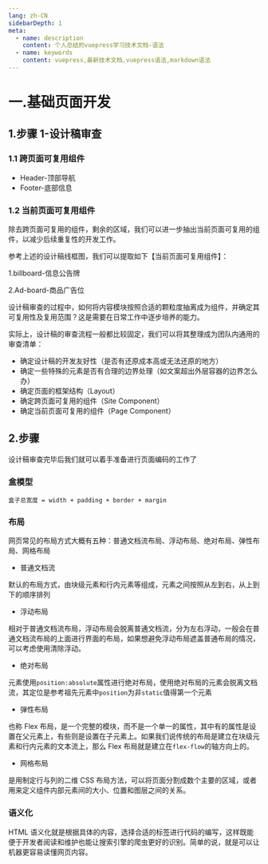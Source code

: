 ```yaml
---
lang: zh-CN
sidebarDepth: 1
meta:
  - name: description
    content: 个人总结的vuepress学习技术文档-语法
  - name: keywords
    content: vuepress,最新技术文档,vuepress语法,markdown语法
---
```


# 一.基础页面开发

## 1.步骤 1-设计稿审查

### 1.1 跨页面可复用组件

- Header-顶部导航
- Footer-底部信息

### 1.2 当前页面可复用组件

除去跨页面可复用的组件，剩余的区域，我们可以进一步抽出当前页面可复用的组件，以减少后续重复性的开发工作。

参考上述的设计稿线框图，我们可以提取如下【当前页面可复用组件】：

1.billboard-信息公告牌

2.Ad-board-商品广告位

设计稿审查的过程中，如何将内容模块按照合适的颗粒度抽离成为组件，并确定其可复用性及复用范围？这是需要在日常工作中逐步培养的能力。

实际上，设计稿的审查流程一般都比较固定，我们可以将其整理成为团队内通用的审查清单：

- 确定设计稿的开发友好性（是否有还原成本高或无法还原的地方）
- 确定一些特殊的元素是否有合理的边界处理（如文案超出外层容器的边界怎么办）
- 确定页面的框架结构（Layout）
- 确定跨页面可复用的组件（Site Component）
- 确定当前页面可复用的组件（Page Component）

## 2.步骤

设计稿审查完毕后我们就可以着手准备进行页面编码的工作了

### 盒模型

```
盒子总宽度 = width + padding + border + margin
```

### 布局

网页常见的布局方式大概有五种：普通文档流布局、浮动布局、绝对布局、弹性布局、网格布局

- 普通文档流

默认的布局方式，由块级元素和行内元素等组成，元素之间按照从左到右，从上到下的顺序排列

- 浮动布局

相对于普通文档流布局，浮动布局会脱离普通文档流，分为左右浮动，一般会在普通文档流布局的上面进行界面的布局，如果想避免浮动布局遮盖普通布局的情况，可以考虑使用清除浮动。

- 绝对布局

元素使用`position:absolute`属性进行绝对布局，使用绝对布局的元素会脱离文档流，其定位是参考祖先元素中`position`为非`static`值得第一个元素

- 弹性布局

也称 Flex 布局，是一个完整的模块，而不是一个单一的属性，其中有的属性是设置在父元素上，有些则是设置在子元素上。如果我们说传统的布局是建立在块级元素和行内元素的文本流上，那么 Flex 布局就是建立在`flex-flow`的轴方向上的。

- 网格布局

是用制定行与列的二维 CSS 布局方法，可以将页面分割成数个主要的区域，或者用来定义组件内部元素间的大小、位置和图层之间的关系。

### 语义化

HTML 语义化就是根据具体的内容，选择合适的标签进行代码的编写，这样既能便于开发者阅读和维护也能让搜索引擎的爬虫更好的识别。简单的说，就是可以让机器更容易读懂网页内容。